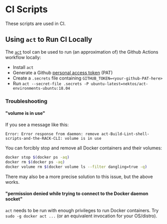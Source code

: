 # CI Scripts

These scripts are used in CI.

## Using `act` to Run CI Locally

The [`act`][act] tool can be used to run (an
approximation of) the Github Actions workflow locally:

- Install `act`
- Generate a Github [personal access token][PAT] (PAT)
- Create a `.secrets` file containing `GITHUB_TOKEN=<your-github-PAT-here>`
- Run `act --secret-file .secrets -P ubuntu-latest=nektos/act-environments-ubuntu:18.04`

### Troubleshooting

#### "volume is in use"

If you see a message like this:
```
Error: Error response from daemon: remove act-Build-Lint-shell-scripts-and-the-RACK-CLI: volume is in use
```
You can forcibly stop and remove all Docker containers and their volumes:
```bash
docker stop $(docker ps -aq)
docker rm $(docker ps -aq)
docker volume rm $(docker volume ls --filter dangling=true -q)
```
There may also be a more precise solution to this issue, but the above works.

#### "permission denied while trying to connect to the Docker daemon socket"

`act` needs to be run with enough privileges to run Docker containers. Try
`sudo -g docker act ...` (or an equivalent invocation for your OS/distro).

[act]: (https://github.com/nektos/act)
[PAT]: https://docs.github.com/en/free-pro-team@latest/github/authenticating-to-github/creating-a-personal-access-token
